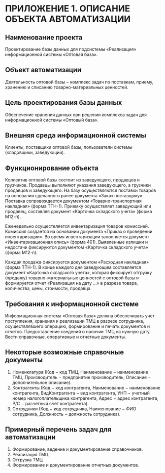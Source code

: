 # ПРИЛОЖЕНИЕ 1. ОПИСАНИЕ ОБЪЕКТА АВТОМАТИЗАЦИИ #

## Наименование проекта ##

Проектирование базы данных для подсистемы «Реализация» информационной системы «Оптовая база».

## Объект автоматизации ##

Деятельность оптовой базы $-$ комплекс задач по поставкам, приему, хранению и списанию товарно-материальных ценностей.

## Цель проектирования базы данных ##

Обеспечение хранения данных при решении комплекса задач для информационной системы «Оптовый база».

## Внешняя среда информационной системы ##

Клиенты, поставщики оптовой базы, пользователи системы (кладовщики, заведующий).

## Функционирование объекта ##

Коллектив оптовой базы состоит из заведующего, продавцов и грузчиков. Продавцы выполняют указания заведующего, а грузчики продавцов и заведующего. На базу осуществляются поставки товаров на основании сделанного ранее документа «Заказ поставщику». Поставка сопровождается документом «Товарно-транспортная накладная» (форма ТТН-1). Приемку осуществляет заведующий или продавец, составляя документ «Карточка складского учета» (форма М12-п).

Еженедельно осуществляется инвентаризация товаров комиссией. Комиссия создается на основании документа «Приказ о проведении инвентаризации». Во время инвентаризации заполняется документ «Инвентаризационная опись» (форма 401). Выявленные излишки и недостачи фиксируются документом «Карточка складского учета» (форма М12-п).

Каждая продажа фиксируется документом «Расходная накладная» (форма ТТН-1). В конце каждого дня заведующим составляется документ «Карточка складского учета», которая фиксирует отгрузку (продажу) товарно-материальных ценностей с оптовой базы и формируется отчет «Реализация на дату …» в разрезе товара, количества, цены, стоимости, продавца.

## Требования к информационной системе ##

Информационная система «Оптовая база» должна обеспечивать учет поступления, хранения и реализации ТМЦ в разрезе сотрудника, осуществлявшего операцию, формирование и печать документов и отчетов. Предоставление сведений о наличии ТМЦ на нужную дату. Вести справочные, оперативные и отчетные документы.

## Некоторые возможные справочные документы ##

1. Номенклатура (Код $-$ код ТМЦ, Наименование $-$ наименование ТМЦ, Производитель $-$ предприятие производитель, Описание $-$ дополнительное описание).
2. Контрагенты (Код $-$ код контрагента, Наименование $-$ наименование контрагента, ВидКонтрагента $-$ вид контрагента, УНП $-$ учетный номер налогоплательщика контрагента,
Адрес $-$ адрес контрагента, Р/С $-$ расчетный счет контрагента).
3. Сотрудники (Код $-$ код сотрудника, Наименование $-$ ФИО сотрудника, Должность $-$ должность сотрудника).

## Примерный перечень задач для автоматизации ##

1. Формирование, ведение и документирование справочников.
2. Реализация ТМЦ.
3. Отгрузка ТМЦ
4. Формирование и документирование отчетных документов.
